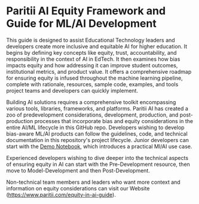 # Paritii AI Equity Framework and Guide for ML/AI Development
This guide is designed to assist Educational Technology leaders and developers create more inclusive and equitable AI for higher education. It begins by defining key concepts like equity, trust, accountability, and responsibility in the context of AI in EdTech. It then examines how bias impacts equity and how addressing it can improve student outcomes, institutional metrics, and product value. It offers a comprehensive roadmap for ensuring equity is infused throughout the machine learning pipeline, complete with rationale, resources, sample code, examples, and tools project teams and developers can quickly implement.

Building AI solutions requires a comprehensive toolkit encompassing various tools, libraries, frameworks, and platforms. Paritii AI has created a zoo of predevelopment considerations, development, production, and post-production processes that incorporate bias and equity considerations in the entire AI/ML lifecycle in this GitHub repo.
Developers wishing to develop bias-aware ML/AI products can follow the guidelines, code, and technical documentation in this repository's project lifecycle. 
Junior developers can start with the [Demo Notebook](https://github.com/Paritii-LLC/equity-in-ai-guide/blob/main/Model%20Development/Demo%20Notebook.ipynb), which introduces a practical Ml/AI use case. 

Experienced developers wishing to dive deeper into the technical aspects of ensuring equity in AI can start with the Pre-Development resource, then move to Model-Development and then Post-Development.

Non-technical team members and leaders who want more context and information on equity considerations can visit our Website (https://www.paritii.com/equity-in-ai-guide).
